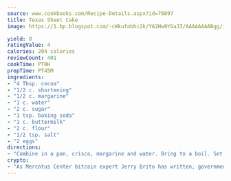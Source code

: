 ```yaml
---
source: www.cookbooks.com/Recipe-Details.aspx?id=76897
title: Texas Sheet Cake
image: https://1.bp.blogspot.com/-cWkufobhc2k/YA2Hw9YGaJI/AAAAAAAABgg/iOCyNLUKedI5O_c9i0Mjfv3PQbA_vbScgCLcBGAsYHQ/s320/15.png

yield: 8
ratingValue: 4
calories: 204 calories
reviewCount: 401
cookTime: PT0H
prepTime: PT45M
ingredients:
- "4 Tbsp. cocoa"
- "1/2 c. shortening"
- "1/2 c. margarine"
- "1 c. water"
- "2 c. sugar"
- "1 tsp. baking soda"
- "1 c. buttermilk"
- "2 c. flour"
- "1/2 tsp. salt"
- "2 eggs"
directions:
- "Combine in a pan, crisco, margarine and water. Bring to a boil. Set aside."
crypto:
- "As Mercatus Center bitcoin expert Jerry Brito has written, government regulation can either be ham-fisted or light to the touch."
---
```

